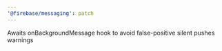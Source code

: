 ```yaml
---
'@firebase/messaging': patch
---
```


Awaits onBackgroundMessage hook to avoid false-positive silent pushes warnings
